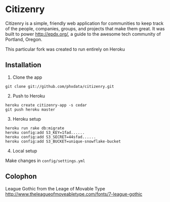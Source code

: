 Citizenry
=========

Citizenry is a simple, friendly web application for communities to keep track of the people, companies, groups, and projects that make them great. It was built to power <http://epdx.org/>, a guide to the awesome tech community of Portland, Oregon.

This particular fork was created to run entirely on Heroku

Installation
------------

1. Clone the app

```
git clone git://github.com/phxdata/citizenry.git
```

2. Push to Heroku

```
heroku create citizenry-app -s cedar
git push heroku master
``` 

3. Heroku setup

```
heroku run rake db:migrate
heroku config:add S3_KEY=1fad......
heroku config:add S3_SECRET=44sfad......
heroku config:add S3_BUCKET=unique-snowflake-bucket
```

4. Local setup

Make changes in `config/settings.yml`


Colophon
--------

League Gothic from the Leage of Movable Type
http://www.theleagueofmoveabletype.com/fonts/7-league-gothic



